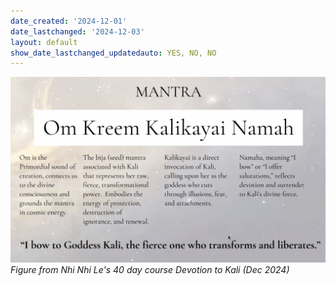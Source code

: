 ```yaml
---
date_created: '2024-12-01'
date_lastchanged: '2024-12-03'
layout: default
show_date_lastchanged_updatedauto: YES, NO, NO
---
```

![](media/cleanshot_2024-12-01-at-16-30-51@2x.png)
*Figure from Nhi Nhi Le's 40 day course Devotion to Kali (Dec 2024)* 